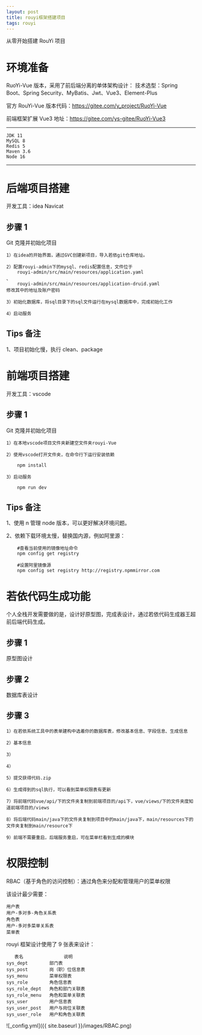 ```yaml
---
layout: post
title: rouyi框架搭建项目
tags: rouyi
---
```


从零开始搭建 RouYi 项目

# 环境准备

RuoYi-Vue 版本，采用了前后端分离的单体架构设计：
技术选型：Spring Boot、Spring Security、MyBatis、Jwt、Vue3、Element-Plus

官方 RouYi-Vue 版本代码：https://gitee.com/y_project/RuoYi-Vue

前端框架扩展 Vue3 地址：https://gitee.com/ys-gitee/RuoYi-Vue3

---

    JDK 11
    MySQL 8
    Redis 5
    Maven 3.6
    Node 16

---

# 后端项目搭建

开发工具：idea Navicat

## 步骤 1

Git 克隆并初始化项目

    1）在idea的开始界面，通过GVC创建新项目，导入若依git仓库地址。

    2）配置rouyi-admin下的mysql、redis配置信息，文件位于
        rouyi-admin/src/main/resources/application.yaml
    、
        rouyi-admin/src/main/resources/application-druid.yaml
    修改其中的地址及账户密码

    3）初始化数据库，将sql目录下的sql文件运行在mysql数据库中，完成初始化工作

    4）启动服务

## Tips 备注

1、项目初始化慢，执行 clean、package

# 前端项目搭建

开发工具：vscode

## 步骤 1

Git 克隆并初始化项目

    1）在本地vscode项目文件夹新建空文件夹rouyi-Vue

    2）使用vscode打开文件夹，在命令行下运行安装依赖

        npm install

    3）启动服务

        npm run dev

## Tips 备注

1、使用 n 管理 node 版本，可以更好解决环境问题。

2、依赖下载环境太慢，替换国内源，例如阿里源：

```
    #查看当前使用的镜像地址命令
    npm config get registry

    #设置阿里镜像源
    npm config set registry http://registry.npmmirror.com

```

# 若依代码生成功能

个人全栈开发需要做的是，设计好原型图，完成表设计，通过若依代码生成器王超前后端代码生成。

## 步骤 1

原型图设计

## 步骤 2

数据库表设计

## 步骤 3

    1）在若依系统工具中的表单建构中选着你的数据库表，修改基本信息、字段信息、生成信息

    2）基本信息

    3）

    4）

    5）提交获得代码.zip

    6）生成得到的sql执行，可以看到菜单权限表有更新

    7）将前端代码vue/api/下的文件夹复制到前端项目的/api下，vue/views/下的文件夹度知道前端项目的/views

    8）将后端代码main/java下的文件夹复制到项目中的main/java下，main/resources下的文件夹复制到main/resource下

    9）前端不需要重启，后端服务重启，可在菜单栏看到生成的模块

# 权限控制

RBAC（基于角色的访问控制）：通过角色来分配和管理用户的菜单权限

该设计最少需要：

    用户表
    用户-多对多-角色关系表
    角色表
    用户-多对多菜单关系表
    菜单表

rouyi 框架设计使用了 9 张表来设计：

       表名	            说明
    sys_dept	    部门表
    sys_post	    岗（职）位信息表
    sys_menu	    菜单权限表
    sys_role	    角色信息表
    sys_role_dept	角色和部门关联表
    sys_role_menu	角色和菜单关联表
    sys_user	    用户信息表
    sys_user_post	用户与岗位关联表
    sys_user_role	用户和角色关联表

![_config.yml]({{ site.baseurl }}/images/RBAC.png)
